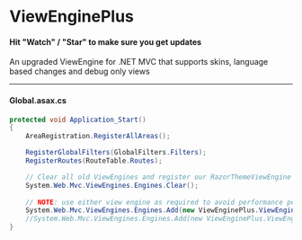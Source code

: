 ViewEnginePlus
==============

#### Hit "Watch" / "Star" to make sure you get updates

An upgraded ViewEngine for .NET MVC that supports skins, language based changes and debug only views

-------

#### Global.asax.cs
```csharp
protected void Application_Start()
{
	AreaRegistration.RegisterAllAreas();

	RegisterGlobalFilters(GlobalFilters.Filters);
	RegisterRoutes(RouteTable.Routes);

	// Clear all old ViewEngines and register our RazorThemeViewEngine
	System.Web.Mvc.ViewEngines.Engines.Clear();
	
	// NOTE: use either view engine as required to avoid performance penalties
	System.Web.Mvc.ViewEngines.Engines.Add(new ViewEnginePlus.ViewEngines.RazorThemeViewEngine());
	//System.Web.Mvc.ViewEngines.Engines.Add(new ViewEnginePlus.ViewEngines.WebFormThemeViewEngine());
}
```
